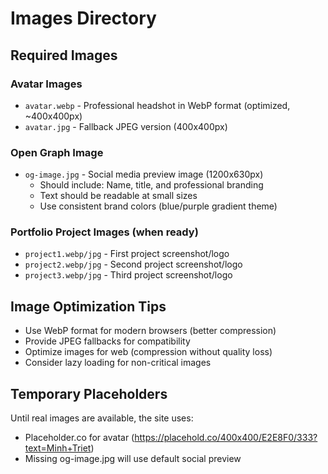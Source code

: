 # Images Directory

## Required Images

### Avatar Images
- `avatar.webp` - Professional headshot in WebP format (optimized, ~400x400px)
- `avatar.jpg` - Fallback JPEG version (400x400px)

### Open Graph Image
- `og-image.jpg` - Social media preview image (1200x630px)
  - Should include: Name, title, and professional branding
  - Text should be readable at small sizes
  - Use consistent brand colors (blue/purple gradient theme)

### Portfolio Project Images (when ready)
- `project1.webp/jpg` - First project screenshot/logo
- `project2.webp/jpg` - Second project screenshot/logo  
- `project3.webp/jpg` - Third project screenshot/logo

## Image Optimization Tips
- Use WebP format for modern browsers (better compression)
- Provide JPEG fallbacks for compatibility
- Optimize images for web (compression without quality loss)
- Consider lazy loading for non-critical images

## Temporary Placeholders
Until real images are available, the site uses:
- Placeholder.co for avatar (https://placehold.co/400x400/E2E8F0/333?text=Minh+Triet)
- Missing og-image.jpg will use default social preview
